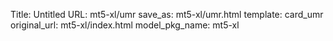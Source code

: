 Title: Untitled
URL: mt5-xl/umr
save_as: mt5-xl/umr.html
template: card_umr
original_url: mt5-xl/index.html
model_pkg_name: mt5-xl

